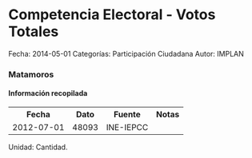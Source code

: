 Competencia Electoral - Votos Totales
=====

Fecha: 2014-05-01
Categorías: Participación Ciudadana
Autor: IMPLAN

### Matamoros

#### Información recopilada

<table class="table table-hover table-bordered">
  <tr><th>Fecha</th><th>Dato</th><th>Fuente</th><th>Notas</th></tr>
  <tr><td>2012-07-01</td><td>48093</td><td>INE-IEPCC</td><td></td></tr>
</table>

Unidad: Cantidad.
